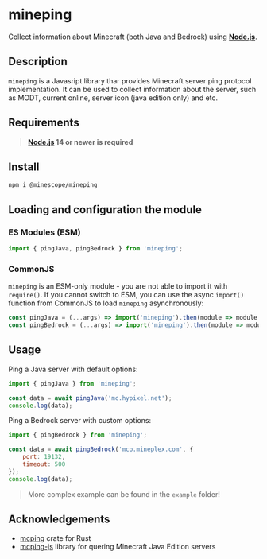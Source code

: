 # mineping
Collect information about Minecraft (both Java and Bedrock) using **[Node.js](http://nodejs.org)**.

## Description

`mineping` is a Javasript library thar provides Minecraft server ping protocol implementation. It can be used to collect information about the server, such as MODT, current online, server icon (java edition only) and etc.

## Requirements
> **[Node.js](https://nodejs.org/) 14 or newer is required**

## Install

```
npm i @minescope/mineping
```

## Loading and configuration the module

### ES Modules (ESM)

```js
import { pingJava, pingBedrock } from 'mineping';
```

### CommonJS
`mineping` is an ESM-only module - you are not able to import it with `require()`.
If you cannot switch to ESM, you can use the async `import()` function from CommonJS to load `mineping` asynchronously:

```js
const pingJava = (...args) => import('mineping').then(module => module.pingJava(...args));
const pingBedrock = (...args) => import('mineping').then(module => module.pingBedrock(...args));
```

## Usage

Ping a Java server with default options:

```js
import { pingJava } from 'mineping';

const data = await pingJava('mc.hypixel.net');
console.log(data);
```

Ping a Bedrock server with custom options:

```js
import { pingBedrock } from 'mineping';

const data = await pingBedrock('mco.mineplex.com', {
    port: 19132,
    timeout: 500
});
console.log(data);
```
> More complex example can be found in the `example` folder!

## Acknowledgements
- [mcping](https://github.com/Scetch/mcping) crate for Rust
- [mcping-js](https://github.com/Cryptkeeper/mcping-js) library for quering Minecraft Java Edition servers